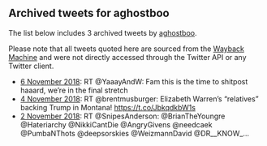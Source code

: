 ## Archived tweets for aghostboo

The list below includes 3 archived tweets by
[aghostboo](https://twitter.com/aghostboo).

Please note that all tweets quoted here are sourced from the
[Wayback Machine](https://web.archive.org) and were not directly accessed through the Twitter API or
any Twitter client.

* [ 6 November 2018](https://web.archive.org/web/20181106030755/https://twitter.com/aghostboo/status/1059643514189963264): RT @YaaayAndW: Fam this is the time to shitpost haaard, we’re in the final stretch <!--1059643514189963264-->
* [ 4 November 2018](https://web.archive.org/web/20181104170221/https://twitter.com/aghostboo/status/1059128730470244353): RT @brentmusburger: Elizabeth Warren’s “relatives” backing Trump in Montana! https://t.co/JbkqdkbW1s <!--1059128730470244353-->
* [ 2 November 2018](https://web.archive.org/web/20181102002403/https://twitter.com/aghostboo/status/1058152724309532673): RT @SnipesAnderson: @BrianTheYoungre @Hateriarchy @NikkiCantDie @AngryGivens @needcaek @PumbaNThots @deepsorskies @WeizmannDavid @DR__KNOW_… <!--1058152724309532673-->
